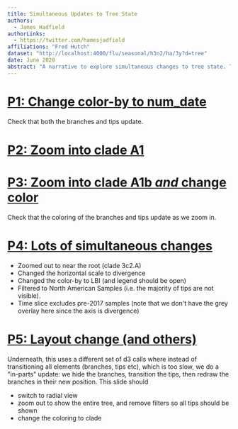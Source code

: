 ```yaml
---
title: Simultaneous Updates to Tree State
authors:
  - James Hadfield
authorLinks:
  - https://twitter.com/hamesjadfield
affiliations: "Fred Hutch"
dataset: "http://localhost:4000/flu/seasonal/h3n2/ha/3y?d=tree"
date: June 2020
abstract: "A narrative to explore simultaneous changes to tree state. The aim is both to reveal what's possible, and to prevent future regressions via automated testing."
---
```



# [P1: Change color-by to num_date](http://localhost:4000/flu/seasonal/h3n2/ha/3y?d=tree&c=num_date)
Check that both the branches and tips update.

# [P2: Zoom into clade A1](http://localhost:4000/flu/seasonal/h3n2/ha/3y?d=tree&c=num_date&label=clade:A1)

# [P3: Zoom into clade A1b _and_ change color](http://localhost:4000/flu/seasonal/h3n2/ha/3y?d=tree&label=clade:A1b)
Check that the coloring of the branches and tips update as we zoom in.

# [P4: Lots of simultaneous changes](http://localhost:4000/flu/seasonal/h3n2/ha/3y?c=lbi&d=tree&dmin=2017-01-01&f_region=North%20America&label=clade:3c2.A&m=div)
* Zoomed out to near the root (clade 3c2.A)
* Changed the horizontal scale to divergence
* Changed the color-by to LBI (and legend should be open)
* Filtered to North American Samples (i.e. the majority of tips are not visible).
* Time slice excludes pre-2017 samples (note that we don't have the grey overlay here since the axis is divergence)

# [P5: Layout change (and others)](http://localhost:4000/flu/seasonal/h3n2/ha/3y?branchLabel=none&d=tree&l=radial&m=div)
Underneath, this uses a different set of d3 calls where instead of transitioning all elements (branches, tips etc), which is too slow, we do a "in-parts" update: we hide the branches, transition the tips, then redraw the branches in their new position.
This slide should
* switch to radial view
* zoom out to show the entire tree, and remove filters so all tips should be shown
* change the coloring to clade
